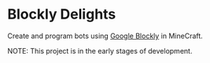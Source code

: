 # Blockly Delights

Create and program bots using [Google Blockly](https://github.com/google/blockly) in MineCraft.

NOTE: This project is in the early stages of development.
